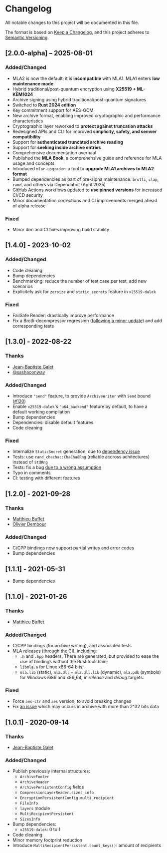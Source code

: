 # Changelog

All notable changes to this project will be documented in this file.

The format is based on [Keep a Changelog](https://keepachangelog.com/en/1.0.0/),
and this project adheres to [Semantic Versioning](https://semver.org/spec/v2.0.0.html).

## [2.0.0-alpha] – 2025-08-01

### Added/Changed

- MLA2 is now the default; it is **incompatible** with MLA1. MLA1 enters **low maintenance mode**
- Hybrid traditional/post-quantum encryption using **X25519 + ML-KEM1024**
- Archive signing using hybrid traditional/post-quantum signatures
- Switched to **Rust 2024 edition**
- Key commitment support for AES-GCM
- New archive format, enabling improved cryptographic and performance characteristics
- Cryptographic layer reworked to **protect against truncation attacks**
- Redesigned APIs and CLI for improved **simplicity, safety, and semver compatibility**
- Support for **authenticated truncated archive reading**
- Support for **seeking inside archive entries**
- Comprehensive documentation overhaul
- Published the **MLA Book**, a comprehensive guide and reference for MLA usage and concepts
- Introduced `mlar-upgrader`: a tool to **upgrade MLA1 archives to MLA2 format**
- Bumped dependencies as part of pre-alpha maintenance: `brotli`, `clap`, `rand`, and others via Dependabot (April 2025)
- GitHub Actions workflows updated to **use pinned versions** for increased CI/CD security
- Minor documentation corrections and CI improvements merged ahead of alpha release

### Fixed

- Minor doc and CI fixes improving build stability

## [1.4.0] - 2023-10-02

### Added/Changed

- Code cleaning
- Bump dependencies
- Benchmarking: reduce the number of test case per test, add new scenarios
- Explicitely ask for `zeroize` and `static_secrets` feature in `x25519-dalek`

### Fixed

- FailSafe Reader: drastically improve performance
- Fix a Brotli-decompressor regression ([following a minor update](https://github.com/ANSSI-FR/MLA/pull/163)) and add corresponding tests

## [1.3.0] - 2022-08-22

### Thanks

- [Jean-Baptiste Galet](https://github.com/jbgalet)
- [@sashaconway](https://github.com/sashaconway)

### Added/Changed

- Introduce `"send"` feature, to provide `ArchiveWriter` with `Send` bound ([#120](https://github.com/ANSSI-FR/MLA/issues/120))
- Enable `x25519-dalek`'s `"u64_backend"` feature by default, to have a default working compilation
- Bump dependencies
- Dependencies: disable default features
- Code cleaning

### Fixed

- Internalize `StaticSecret` generation, due to [dependency issue](https://github.com/ANSSI-FR/MLA/pull/112)
- Tests: use `rand_chacha::ChaCha8Rng` (reliable accross achitectures) instead of `StdRng`
- Tests: fix a bug [due to a wrong assumption](https://github.com/ANSSI-FR/MLA/pull/112)
- Typo in comments
- CI: testing with different features

## [1.2.0] - 2021-09-28

### Thanks

- [Matthieu Buffet](https://github.com/mtth-bfft)
- [Olivier Dembour](https://github.com/alex-sector)

### Added/Changed

- C/CPP bindings now support partial writes and error codes
- Bump dependencies

## [1.1.1] - 2021-05-31

- Bump dependencies

## [1.1.0] - 2021-01-26

### Thanks

- [Matthieu Buffet](https://github.com/mtth-bfft)

### Added/Changed

- C/CPP bindings (for archive writing), and associated tests
- MLA releases (through the CI), including:
  * `.h` and `.hpp` headers. There are generated, but provided to ease the use of bindings without the Rust toolchain;
  * `libmla.a` for Linux x86-64 bits;
  * `mla.lib` (static), `mla.dll` + `mla.dll.lib` (dynamic), `mla.pdb` (symbols) for Windows i686 and x86_64, in *release* and *debug* targets.

### Fixed

- Force `aes-ctr` and `aes` version, to avoid breaking changes
- Fix [an issue](https://github.com/ANSSI-FR/MLA/issues/63) which may occurs in archive with more than 2^32 bits data

## [1.0.1] - 2020-09-14

### Thanks

- [Jean-Baptiste Galet](https://github.com/jbgalet)

### Added/Changed

- Publish previously internal structures:
  - `ArchiveFooter`
  - `ArchiveHeader`
  - `ArchivePersistentConfig` fields
  - `CompressionLayerReader.sizes_info`
  - `EncryptionPersistentConfig.multi_recipient`
  - `FileInfo`
  - `layers` module
  - `MultiRecipientPersistent`
  - `SizesInfo`
- Bump dependencies:
  - `x25519-dalek`: 0 to 1
- Code cleaning
- Minor memory footprint reduction
- Introduce `MultiRecipientPersistent.count_keys()`: amount of recipients
